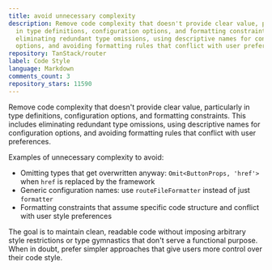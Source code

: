 ```yaml
---
title: avoid unnecessary complexity
description: Remove code complexity that doesn't provide clear value, particularly
  in type definitions, configuration options, and formatting constraints. This includes
  eliminating redundant type omissions, using descriptive names for configuration
  options, and avoiding formatting rules that conflict with user preferences.
repository: TanStack/router
label: Code Style
language: Markdown
comments_count: 3
repository_stars: 11590
---
```


Remove code complexity that doesn't provide clear value, particularly in type definitions, configuration options, and formatting constraints. This includes eliminating redundant type omissions, using descriptive names for configuration options, and avoiding formatting rules that conflict with user preferences.

Examples of unnecessary complexity to avoid:
- Omitting types that get overwritten anyway: `Omit<ButtonProps, 'href'>` when `href` is replaced by the framework
- Generic configuration names: use `routeFileFormatter` instead of just `formatter` 
- Formatting constraints that assume specific code structure and conflict with user style preferences

The goal is to maintain clean, readable code without imposing arbitrary style restrictions or type gymnastics that don't serve a functional purpose. When in doubt, prefer simpler approaches that give users more control over their code style.